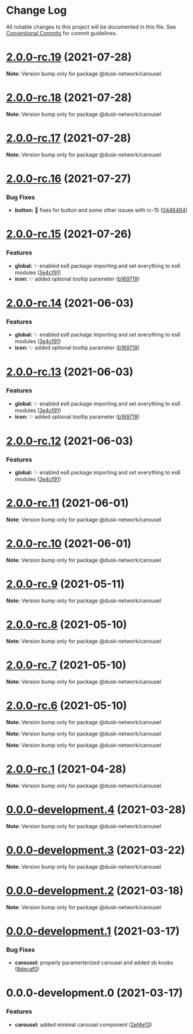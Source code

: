 # Change Log

All notable changes to this project will be documented in this file.
See [Conventional Commits](https://conventionalcommits.org) for commit guidelines.

# [2.0.0-rc.19](https://github.com/dusk-network/dusk-ui-kit/compare/v2.0.0-rc.18...v2.0.0-rc.19) (2021-07-28)

**Note:** Version bump only for package @dusk-network/carousel





# [2.0.0-rc.18](https://github.com/dusk-network/dusk-ui-kit/compare/v2.0.0-rc.16...v2.0.0-rc.18) (2021-07-28)

**Note:** Version bump only for package @dusk-network/carousel





# [2.0.0-rc.17](https://github.com/dusk-network/dusk-ui-kit/compare/v2.0.0-rc.16...v2.0.0-rc.17) (2021-07-28)

**Note:** Version bump only for package @dusk-network/carousel





# [2.0.0-rc.16](https://github.com/dusk-network/dusk-ui-kit/compare/v2.0.0-rc.15...v2.0.0-rc.16) (2021-07-27)


### Bug Fixes

* **button:** 🐛 fixes for button and some other issues with rc-15 ([0446484](https://github.com/dusk-network/dusk-ui-kit/commit/0446484202d639111d0f1f3fc00342022bbb0162))





# [2.0.0-rc.15](https://github.com/dusk-network/dusk-ui-kit/compare/v2.0.0-rc.9...v2.0.0-rc.15) (2021-07-26)


### Features

* **global:** ✨ enabled es6 package importing and set everything to es6 modules ([3e4cf91](https://github.com/dusk-network/dusk-ui-kit/commit/3e4cf9184197ed2e791207f5cd4b9b03184da40c))
* **icon:** ✨ added optional tooltip parameter ([b169719](https://github.com/dusk-network/dusk-ui-kit/commit/b1697193525f3e3c4fc6600c2ec1b687d89b528d))





# [2.0.0-rc.14](https://github.com/dusk-network/dusk-ui-kit/compare/v2.0.0-rc.9...v2.0.0-rc.14) (2021-06-03)


### Features

* **global:** ✨ enabled es6 package importing and set everything to es6 modules ([3e4cf91](https://github.com/dusk-network/dusk-ui-kit/commit/3e4cf9184197ed2e791207f5cd4b9b03184da40c))
* **icon:** ✨ added optional tooltip parameter ([b169719](https://github.com/dusk-network/dusk-ui-kit/commit/b1697193525f3e3c4fc6600c2ec1b687d89b528d))





# [2.0.0-rc.13](https://github.com/dusk-network/dusk-ui-kit/compare/v2.0.0-rc.9...v2.0.0-rc.13) (2021-06-03)


### Features

* **global:** ✨ enabled es6 package importing and set everything to es6 modules ([3e4cf91](https://github.com/dusk-network/dusk-ui-kit/commit/3e4cf9184197ed2e791207f5cd4b9b03184da40c))
* **icon:** ✨ added optional tooltip parameter ([b169719](https://github.com/dusk-network/dusk-ui-kit/commit/b1697193525f3e3c4fc6600c2ec1b687d89b528d))





# [2.0.0-rc.12](https://github.com/dusk-network/dusk-ui-kit/compare/v2.0.0-rc.9...v2.0.0-rc.12) (2021-06-03)


### Features

* **global:** ✨ enabled es6 package importing and set everything to es6 modules ([3e4cf91](https://github.com/dusk-network/dusk-ui-kit/commit/3e4cf9184197ed2e791207f5cd4b9b03184da40c))





# [2.0.0-rc.11](https://github.com/dusk-network/dusk-ui-kit/compare/v2.0.0-rc.9...v2.0.0-rc.11) (2021-06-01)

**Note:** Version bump only for package @dusk-network/carousel





# [2.0.0-rc.10](https://github.com/dusk-network/dusk-ui-kit/compare/v2.0.0-rc.9...v2.0.0-rc.10) (2021-06-01)

**Note:** Version bump only for package @dusk-network/carousel





# [2.0.0-rc.9](https://github.com/dusk-network/dusk-ui-kit/compare/v2.0.0-rc.8...v2.0.0-rc.9) (2021-05-11)

**Note:** Version bump only for package @dusk-network/carousel





# [2.0.0-rc.8](https://github.com/dusk-network/dusk-ui-kit/compare/v2.0.0-rc.7...v2.0.0-rc.8) (2021-05-10)

**Note:** Version bump only for package @dusk-network/carousel





# [2.0.0-rc.7](https://github.com/dusk-network/dusk-ui-kit/compare/v2.0.0-rc.6...v2.0.0-rc.7) (2021-05-10)

**Note:** Version bump only for package @dusk-network/carousel





# [2.0.0-rc.6](https://github.com/dusk-network/dusk-ui-kit/compare/v2.0.0-rc.3...v2.0.0-rc.6) (2021-05-10)

**Note:** Version bump only for package @dusk-network/carousel







**Note:** Version bump only for package @dusk-network/carousel







**Note:** Version bump only for package @dusk-network/carousel





# [2.0.0-rc.1](https://github.com/dusk-network/dusk-ui-kit/compare/@dusk-network/carousel@0.0.0-development.4...@dusk-network/carousel@2.0.0-rc.1) (2021-04-28)

**Note:** Version bump only for package @dusk-network/carousel





# [0.0.0-development.4](https://github.com/dusk-network/dusk-ui-kit/compare/@dusk-network/carousel@0.0.0-development.3...@dusk-network/carousel@0.0.0-development.4) (2021-03-28)

**Note:** Version bump only for package @dusk-network/carousel





# [0.0.0-development.3](https://github.com/dusk-network/dusk-ui-kit/compare/@dusk-network/carousel@0.0.0-development.2...@dusk-network/carousel@0.0.0-development.3) (2021-03-22)

**Note:** Version bump only for package @dusk-network/carousel





# [0.0.0-development.2](https://github.com/dusk-network/dusk-ui-kit/compare/@dusk-network/carousel@0.0.0-development.1...@dusk-network/carousel@0.0.0-development.2) (2021-03-18)

**Note:** Version bump only for package @dusk-network/carousel





# [0.0.0-development.1](https://github.com/dusk-network/dusk-ui-kit/compare/@dusk-network/carousel@0.0.0-development.0...@dusk-network/carousel@0.0.0-development.1) (2021-03-17)


### Bug Fixes

* **carousel:** properly paramerterized carousel and added sb knobs ([8decaf0](https://github.com/dusk-network/dusk-ui-kit/commit/8decaf041ba88ed8d6d8d3880caaace23cdb33fc))





# 0.0.0-development.0 (2021-03-17)


### Features

* **carousel:** added minimal carousel component ([2ef4e13](https://github.com/dusk-network/dusk-ui-kit/commit/2ef4e135d51c07dfa5bdd425d8f6b9da02512708))
